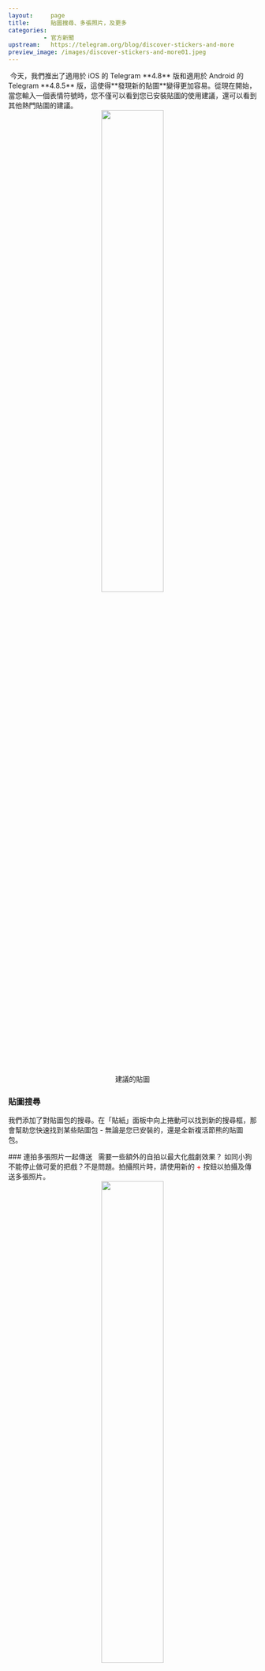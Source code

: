 ```yaml
---
layout:     page
title:      貼圖搜尋、多張照片，及更多
categories:
          - 官方新聞
upstream:   https://telegram.org/blog/discover-stickers-and-more
preview_image: /images/discover-stickers-and-more01.jpeg
---
```


<img alt="" src="{{ site.baseurl | prepend: site.url }}/images/discover-stickers-and-more01.jpeg">
今天，我們推出了適用於 iOS 的 Telegram **4.8** 版和適用於 Android 的 Telegram **4.8.5** 版，這使得**發現新的貼圖**變得更加容易。從現在開始，當您輸入一個表情符號時，您不僅可以看到您已安裝貼圖的使用建議，還可以看到其他熱門貼圖的建議。
  
<center><img alt="" src="{{ site.baseurl | prepend: site.url }}/images/discover-stickers-and-more02.jpeg" width="50%"></center>
  
<center>建議的貼圖</center>
  
### 貼圖搜尋
我們添加了對貼圖包的搜尋。在「貼紙」面板中向上捲動可以找到新的搜尋框，那會幫助您快速找到某些貼圖包 - 無論是您已安裝的，還是全新複活節熊的貼圖包。
<center><img alt="" src="{{ site.baseurl | prepend: site.url }}/images/discover-stickers-and-more03.gif" ></center>
### 連拍多張照片一起傳送  
需要一些額外的自拍以最大化戲劇效果？ 如同小狗不能停止做可愛的把戲？不是問題。拍攝照片時，請使用新的<font color="red"> + </font>按鈕以拍攝及傳送多張照片。

<center><img alt="" src="{{ site.baseurl | prepend: site.url }}/images/discover-stickers-and-more04.jpeg" width="50%"></center>
            
<center>拍攝及傳送多張照片</center>
  
### 自動夜間模式和已連結的網站
iOS 的 Telegram 4.8 版還包含了 Android 用戶自上一版本以來一直享受的一些好東西。使用**自動夜間模式**設定，您可以在夜晚來臨或光線不足的情況下自動切換到黑暗版本的介面：

<center><img alt="" src="{{ site.baseurl | prepend: site.url }}/images/discover-stickers-and-more05.jpeg" width="50%"></center>
<br>
<center>在 iOS 上的自動夜間模式設定</center>
<br>
從第 4.8 版開始，iOS 版應用程式還支援媒體標題中使用不同的文字格式，檢舉公開頻道及群組中的個別訊息，並且在設定中新增一區塊用來管理已連結的網站。   
  
另外，我們優化了電池使用情況，以便您在單次充電之後，可以更長時間連續使用 Telegram 及其功能。   


2018年3月22日，  
Telegram 團隊

